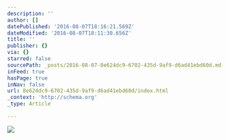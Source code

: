 ```yaml
---
description: ''
author: []
datePublished: '2016-08-07T18:16:21.569Z'
dateModified: '2016-08-07T18:11:30.656Z'
title: ''
publisher: {}
via: {}
starred: false
sourcePath: _posts/2016-08-07-8e624dc9-6702-435d-9af9-d6ad41ebd60d.md
inFeed: true
hasPage: true
inNav: false
url: 8e624dc9-6702-435d-9af9-d6ad41ebd60d/index.html
_context: 'http://schema.org'
_type: Article

---
```

![](https://the-grid-user-content.s3-us-west-2.amazonaws.com/bc799e14-3f47-48d6-b07c-e056e2ab1431.jpg)